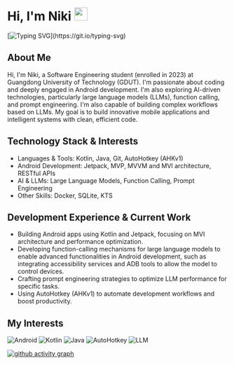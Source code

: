 # Hi, I'm Niki <img src="https://media.giphy.com/media/hvRJCLFzcasrR4ia7z/giphy.gif" width="30">

[![Typing SVG](https://readme-typing-svg.demolab.com/?font=Exo+2&size=22&pause=1000&width=435&lines=Welcome+to+my+GitHub+profile!)](https://git.io/typing-svg)

## About Me

Hi, I'm Niki, a Software Engineering student (enrolled in 2023) at Guangdong University of Technology (GDUT). I'm passionate about coding and deeply engaged in Android development. I'm also exploring AI-driven technologies, particularly large language models (LLMs), function calling, and prompt engineering. I'm also capable of building complex workflows based on LLMs. My goal is to build innovative mobile applications and intelligent systems with clean, efficient code.

## Technology Stack & Interests

- Languages & Tools: Kotlin, Java, Git, AutoHotkey (AHKv1)
- Android Development: Jetpack, MVP, MVVM and MVI architecture, RESTful APIs
- AI & LLMs: Large Language Models, Function Calling, Prompt Engineering
- Other Skills: Docker, SQLite, KTS

## Development Experience & Current Work

- Building Android apps using Kotlin and Jetpack, focusing on MVI architecture and performance optimization.
- Developing function-calling mechanisms for large language models to enable advanced functionalities in Android development, such as integrating accessibility services and ADB tools to allow the model to control devices.
- Crafting prompt engineering strategies to optimize LLM performance for specific tasks.
- Using AutoHotkey (AHKv1) to automate development workflows and boost productivity.

## My Interests

![Android](https://img.shields.io/badge/Android-3DDC84?style=for-the-badge&logo=android&logoColor=white)
![Kotlin](https://img.shields.io/badge/Kotlin-7F52FF?style=for-the-badge&logo=kotlin&logoColor=white)
![Java](https://img.shields.io/badge/java-%23ED8B00.svg?style=for-the-badge&logo=openjdk&logoColor=white)
![AutoHotkey](https://img.shields.io/badge/AutoHotkey%20v1-334455?style=for-the-badge&logo=autohotkey&logoColor=white)
![LLM](https://img.shields.io/badge/LLM-007ACC?style=for-the-badge&logo=ai&logoColor=white)

[![github activity graph](https://github-readme-activity-graph.vercel.app/graph?username=denclint86&bg_color=ffffff&color=9e4c98&line=9992f7&point=1e6794&area=true&hide_border=true)](https://github.com/ashutosh00710/github-readme-activity-graph)

